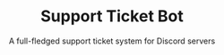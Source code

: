 ---
title: Support Ticket Bot
subtitle: A full-fledged support ticket system for Discord servers
slug: mmm-tickets
index: 6
main-image: /images/portfolio/mmm-tickets/prompt.png
demo: https://discord.gg/minimetamonnft
tech: [node, discord, js]
images: [
  /images/portfolio/mmm-tickets/prompt.png, 
  /images/portfolio/mmm-tickets/modal.png,
  /images/portfolio/mmm-tickets/ticket-created.png,
  /images/portfolio/mmm-tickets/internal.png,
  /images/portfolio/mmm-tickets/claimed.png,
  /images/portfolio/mmm-tickets/ticket.png,
]
---